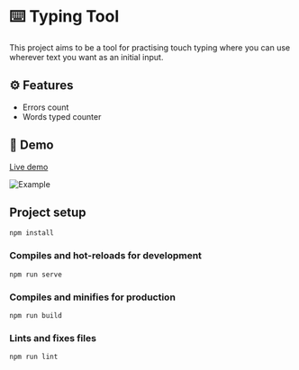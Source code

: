 #  ⌨️ Typing Tool
This project aims to be a tool for practising touch typing where you can use wherever text you want as an initial input.

## ⚙️ Features
*  Errors count
* Words typed counter

## 🚀 Demo
[Live demo](https://isaaceliape.github.io/typing_tool/)

![Example](https://raw.githubusercontent.com/isaaceliape/typing_tool/master/src/assets/example.png)

## Project setup
```
npm install
```

### Compiles and hot-reloads for development
```
npm run serve
```

### Compiles and minifies for production
```
npm run build
```

### Lints and fixes files
```
npm run lint
```

